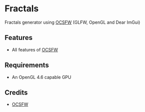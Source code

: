# Fractals
Fractals generator using [OCSFW](https://github.com/psychopattt/OCSFW) (GLFW, OpenGL and Dear ImGui)

## Features
- All features of [OCSFW](https://github.com/psychopattt/OCSFW?tab=readme-ov-file#features)

## Requirements
- An OpenGL 4.6 capable GPU

## Credits
- [OCSFW](https://github.com/psychopattt/OCSFW?tab=readme-ov-file#credits)
